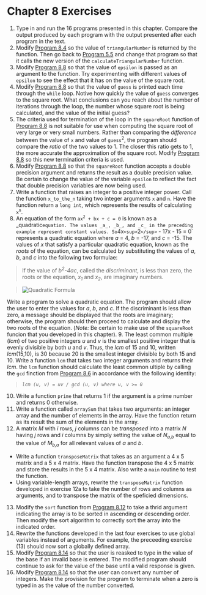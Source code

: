 # Chapter 8 Exercises
1. Type in and run the 16 programs presented in this chapter. Compare the output
produced by each program with the output presented after each program in the 
text.
2. Modify [Program 8.4](Samples/pgm8-4.c) so the value of `triangularNumber` is
returned by the function. Then go back to [Program 5.5](../5/Samples/pgm5-5.c)
and change that program so that it calls the new version of the 
`calculateTriangularNumber` function.
3. Modify [Program 8.8](Samples/pgm8-8.c) so that the value of `epsilon` is
passed as an argument to the function. Try experimenting with different values
of `epsilon` to see the effect that it has on the value of the square root.
4. Modify [Program 8.8](Samples/pgm8-8.c) so that the value of `guess` is 
printed each time through the `while` loop. Notive how quickly the value of 
`guess` converges to the square root. What conclusions can you reach about the 
number of iterations through the loop, the number whose square root is being 
calculated, and the value of the initial guess?
5. The criteria used for termination of the loop in the `squareRoot` function of
[Program 8.8](Samples/pgm8-8.c) is not suitable for use when computing the 
square root of very large or very small numbers. Rather than comparing the 
_difference_ between the value of `x` and value of `guess`<sup>2</sup>, the
program should compare the _ratio_ of the two values to 1. The closer this ratio
gets to 1, the more accurate the approximation of the square root. Modify
[Program 8.8](Samples/pgm8-8.c) so this new termination criteria is used.
6. Modify [Program 8.8](Samples/pgm8-8.c) so that the `squareRoot` function accepts a double precision argument and returns the result as a double precision value. Be certain to change the value of the variable `epsilon` to reflect the fact that double precision variables are now being used.
7. Write a function that raises an integer to a positive integer power. Call the function `x_to_the_n` taking two integer arguments `x` and `n`. Have the function return a `long int`, which represents the results of calculating `x`<sup>`n`</sup>.
8. An equation of the form `ax`<sup>`2`</sup>` + bx + c = 0` is known as a _quadratic` equation. The values _a_, _b_, and _c_ in the preceding example represent constant values. So `4x`<sup>`2`</sup>` - 17x - 15 = 0` represents a quadratic equation where _a_ = 4, _b_ = -17, and _c_ = -15. The values of _x_ that satisfy a particular quadratic equation, known as the _roots_ of the equation, can be calculated by substituting the values of _a_, _b_, and _c_ into the following two formulae: 

  > If the value of _b<sup>2</sup>-4ac_, called the _discriminant_, is less than zero, the roots or the equation, _x<sub>1</sub>_ and _x<sub>2</sub>_, are imaginary numbers.

  > ![Quadratic Formula](http://upload.wikimedia.org/wikipedia/commons/c/c4/Quadratic_formula.svg)

  Write a program to solve a quadratic equation. The program should allow the user to enter the values for _a_, _b_, and _c_. If the discriminant is less than zero, a message should be displayed that the roots are imaginary; otherwise, the program should then proceed to calculate and display the two roots of the equation. (_Note:_ Be certain to make use of the `squareRoot` funcion that you developed in this chapter).
9. The least common multiple (_lcm_) of two positive integers _u_ and _v_ is the smallest positive integer that is evenly divisible by both _u_ and _v_. Thus, the _lcm_ of 15 and 10, written _lcm_(15,10), is 30 because 20 is the smallest integer divisible by both 15 and 10. Write a function `lcm` that takes two integer arguments and returns their _lcm_. the `lcm` function should calculate the least common ultiple by calling the `gcd` finction from [Program 8.6](Samples/pgm8-6.c) in accordance with the following identity:

  > _`lcm (u, v) = uv / gcd (u, v) where u, v >= 0`_

10. Write a function `prime` that returns 1 if the argument is a prime number and returns 0 otherwise.
11. Write a function called `arraySum` that takes two arguments: an integer array and the number of elements in the array. Have the function return as its result the sum of the elements in the array.
12. A matrix _M_ with _i_ rows, _j_ columns can be _transposed_ into a matrix _N_ having _j_ rows and _i_ columns by simply setting the value of _N_<sub>_a,b_</sub> equal to the value of _M_<sub>_b,a_</sub> for all relevant values of _a_ and _b_.
  * Write a function `transposeMatrix` that takes as an argument a 4 x 5 matrix and a 5 x 4 matrix. Have the function transpose the 4 x 5 matrix and store the results in the 5 x 4 matrix. Also write a `main` routine to test the function.
  * Using variable-length arrays, rewrite the `transposeMatrix` function developed in exercise 12a to take the number of rows and columns as arguments, and to transpose the matrix of the speficied dimensions.
13. Modify the `sort` function from [Program 8.12](Samples/pgm8-12.c) to take a thrid argument indicating the array is to be sorted in ascending or descending order. Then modify the sort algorithm to correctly sort the array into the indicated order.
14. Rewrite the functions developed in the last four exercises to use global variables instead of arguments. For example, the preceeding exercise (13) should now sort a globally defined array.
15. Modify [Program 8.14](Samples/pgm8-14.c) so that the user is reasked to type in the value of the base if an invalid base is entered. The modified program should continue to ask for the value of the base until a valid response is given.
16. Modify [Program 8.14](Samples/pgm8-14.c) so that the user can convert any number of integers. Make the provision for the program to terminate when a zero is typed in as the value of the number converted.
